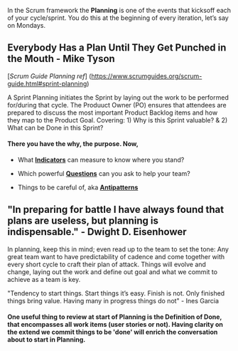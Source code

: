 In the Scrum framework the **Planning** is one of the events that kicksoff each of your cycle/sprint. You do this at the beginning of every iteration, let’s say on Mondays. 

## Everybody Has a Plan Until They Get Punched in the Mouth - Mike Tyson

[*Scrum Guide Planning ref*] (https://www.scrumguides.org/scrum-guide.html#sprint-planning)

A Sprint Planning initiates the Sprint by laying out the work to be performed for/during that cycle.
The Produuct Owner (PO) ensures that attendees are prepared to discuss the most important Product Backlog items and how they map to the Product Goal. 
Covering: 1) Why is this Sprint valuable? & 2) What can be Done in this Sprint?

#### There you have the why, the purpose. Now,

* What [**Indicators**](https://github.com/GarciaInes/Scrum-Mastering/blob/6d9b8f6f2834bf020a88d474d4e68d49c53b4bfa/Planning/Indicators.md) can measure to know where you stand?

* Which powerful [**Questions**](https://github.com/GarciaInes/Scrum-Mastering/blob/6d9b8f6f2834bf020a88d474d4e68d49c53b4bfa/Planning/Questions.md) can you ask to help your team?

* Things to be careful of, aka [**Antipatterns**](https://github.com/GarciaInes/Scrum-Mastering/blob/6d9b8f6f2834bf020a88d474d4e68d49c53b4bfa/Planning/Antipatterns.md)


## "In preparing for battle I have always found that plans are useless, but planning is indispensable." - Dwight D. Eisenhower

In planning, keep this in mind; even read up to the team to set the tone: 
Any great team want to have predictability of cadence and come together with every short cycle to craft their plan of attack.
Things will evolve and change, laying out the work and define out goal and what we commit to achieve as a team is key.


"Tendency to start things.
Start things it’s easy.
Finish is not.
Only finished things bring value.
Having many in progress things do not" - Ines Garcia

#### One useful thing to review at start of Planning is the Definition of Done, that encompasses all work items (user stories or not). Having clarity on the extend we commit things to be 'done' will enrich the conversation about to start in Planning.
